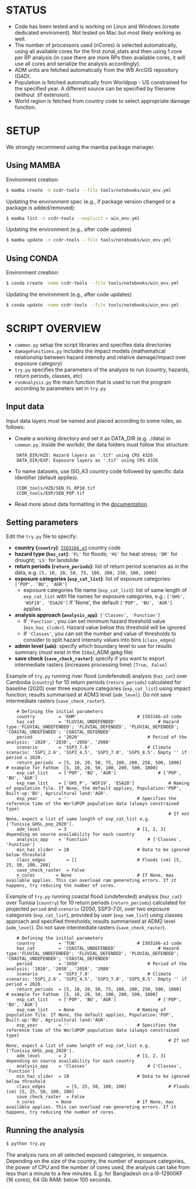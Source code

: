 # STATUS

- Code has been tested and is working on Linux and Windows (create dedicated enviroment). Not tested on Mac but most likely working as well.
- The number of processors used (nCores) is selected automatically, using all available cores for the first zonal_stats and then using 1 core per RP analysis (in case there are more RPs then available cores, it will use all cores and serialize the analysis accordingly).
- ADM units are fetched automatically from the WB ArcGIS repository (GAD).
- Population is fetched automatically from Worldpop - US constrained for the specified year. A different source can be specified by filename (without .tif extension).
- World region is fetched from country code to select appropriate damage function.

# SETUP
We strongly recommend using the mamba package manager.

## Using MAMBA

Environment creation:

```bash
$ mamba create -n ccdr-tools --file tools/notebooks/win_env.yml
```

Updating the environment spec (e.g., if package version changed or a package is added/removed):

```bash
$ mamba list -n ccdr-tools --explicit > win_env.yml
```

Updating the environment (e.g., after code updates)

```bash
$ mamba update -n ccdr-tools --file tools/notebooks/win_env.yml
```

## Using CONDA

Environment creation:

```bash
$ conda create -name ccdr-tools --file tools/notebooks/win_env.yml
```

Updating the environment (e.g., after code updates)

```bash
$ conda update -name ccdr-tools --file tools/notebooks/win_env.yml
```

# SCRIPT OVERVIEW

- `common.py` setup the script libraries and specifies data directories
- `damageFunctions.py` includes the impact models (mathematical relationship between hazard intensity and relative damage/impact over exposure category)
- `try.py` specifies the parameters of the analysis to run (country, hazards, return periods, classes, etc)
- `runAnalysis.py` the main function that is used to run the program according to parameters set in `try.py`

## Input data

Input data layers must be named and placed according to some rules, as follows:

- Create a working directory and set it as DATA_DIR (e.g. ./data) in `common.py`.
  Inside the workdir, the data folders must follow this structure:

```
    DATA_DIR/HZD: Hazard layers as '.tif' using CRS 4326
    DATA_DIR/EXP: Exposure layers as '.tif' using CRS 4326
```
- To name datasets, use ISO_A3 country code followed by specific data identifier (default applies).

```
    CCDR_tools/HZD/SEN_FL_RP10.tif
    CCDR_tools/EXP/SEN_POP.tif
```
- Read more about data formatting in the [documentation](https://gfdrr.github.io/CCDR-tools/docs/tool-setup.html).

## Setting parameters

Edit the `try.py` file to specify:
- **country (`country`)**: [`ISO3166_a3`](https://en.wikipedia.org/wiki/ISO_3166-1_alpha-3) country code
- **hazard type (`haz_cat`)**: `'FL'` for floods; `'HS'` for heat stress; `'DR'` for drought; `'LS'` for landslide
- **return periods (`return_periods`)**: list of return period scenarios as in the data, e.g. `[5, 10, 20, 50, 75, 100, 200, 250, 500, 1000]`
- **exposure categories (`exp_cat_list`)**: list of exposure categories: `['POP', 'BU', 'AGR']`
  - exposure categories file name (`exp_cat_list`): list  of same length of `exp_cat_list` with file names for exposure categories, e.g.: `['GHS', 'WSF19', 'ESA20']`
    If 'None', the default `['POP', 'BU', 'AGR']` applies
- **analysis approach (`analysis_app`)**: `['Classes', 'Function']`
  - If `'Function'`, you can set minimum hazard threshold value (`min_haz_slider`). Hazard value below this threshold will be ignored
  - If `'Classes'`,  you can set the number and value of thresholds to consider to split hazard intensity values into bins (`class_edges`)
- **admin level (`adm`)**: specify which boundary level to use for results summary (must exist in the `ISOa3`_ADM.gpkg file)
- **save check (`save_check_raster`)**: specify if you want to export intermediate rasters (increases processing time) `[True, False]`

Example of `try.py` running river flood (undefended) analysis (`haz_cat`) over Cambodia (`country`) for 10 return periods (`return_periods`) calculated for baseline (2020) over three exposure categories (`exp_cat_list`) using impact function; results summarised at ADM3 level (`adm_level`). Do not save intermediate rasters (`save_check_raster`).

```
    # Defining the initial parameters
    country         = 'KHM'						  # ISO3166-a3 code
    haz_cat         = 'FLUVIAL_UNDEFENDED' 				  # Hazard type:'FLUVIAL_UNDEFENDED'; 'FLUVIAL_DEFENDED', 'PLUVIAL_DEFENDED'; 'COASTAL_UNDEFENDED'; 'COASTAL_DEFENDED'
    period          = '2020'						  # Period of the analysis: '2020', '2030', '2050', '2080'
    scenario        = 'SSP3_7.0'					  # Climate scenario: 'SSP1_2.6', 'SSP2_4.5', 'SSP3_7.0', 'SSP5_8.5'. Empty '' if period = 2020.
    return_periods  = [5, 10, 20, 50, 75, 100, 200, 250, 500, 1000]	  # example for Fathom  [5, 10, 20, 50, 100, 200, 500, 1000]
    exp_cat_list    = ['POP', 'BU', 'AGR']	  			  # ['POP', 'BU', 'AGR']
    exp_nam_list    = ['GHS_P', 'WSF19', 'ESA20']			  # Naming of population file. If None, the default applies, Population:'POP', Built-up:'BU', Agricultural land:'AGR'.
    exp_year        = ''						  # Specifies the reference time of the WorldPOP population data (always constrained type)
                                               				  # If not None, expect a list of same length of exp_cat_list e.g. ['Tunisia_GHSL_pop_2020'].
    adm_level       = 3 						  # [1, 2, 3] depending on source availability for each country
    analysis_app    = 'Function'					  # ['Classes', 'Function']
    min_haz_slider  = 10			 			  # Data to be ignored below threshold
    class_edges        = []			 			  # Floods (cm) [5, 25, 50, 100, 200]
    save_check_raster  = False
    n_cores	       = None						  # If None, max available applies. This can overload ram genereting errors. If it happens, try reducing the number of cores.
```

Example of `try.py` running coastal flood (undefended) analysis (`haz_cat`) over Tunisia (`country`) for 10 return periods (`return_periods`) calculated for projected `period` and `scenario` (2050, SSP3-7.0), over two exposure categories (`exp_cat_list`), provided by user (`exp_nam_list`) using classes approach and specified thresholds; results summarised at ADM2 level (`adm_level`). Do not save intermediate rasters (`save_check_raster`).

```
    # Defining the initial parameters
    country         = 'TUN'						  # ISO3166-a3 code
    haz_cat         = 'COASTAL_UNDEFENDED' 				  # Hazard type:'FLUVIAL_UNDEFENDED'; 'FLUVIAL_DEFENDED', 'PLUVIAL_DEFENDED'; 'COASTAL_UNDEFENDED'; 'COASTAL_DEFENDED'
    period          = '2050'						  # Period of the analysis: '2020', '2030', '2050', '2080'
    scenario        = 'SSP3_7.0'					  # Climate scenario: 'SSP1_2.6', 'SSP2_4.5', 'SSP3_7.0', 'SSP5_8.5'. Empty '' if period = 2020.
    return_periods  = [5, 10, 20, 50, 75, 100, 200, 250, 500, 1000]	  # example for Fathom  [5, 10, 20, 50, 100, 200, 500, 1000]
    exp_cat_list    = ['POP', 'BU', 'AGR']	  			  # ['POP', 'BU', 'AGR']
    exp_nam_list    = None		 				  # Naming of population file. If None, the default applies, Population:'POP', Built-up:'BU', Agricultural land:'AGR'.
    exp_year        = ''						  # Specifies the reference time of the WorldPOP population data (always constrained type)
                                               				  # If not None, expect a list of same length of exp_cat_list e.g. ['Tunisia_GHSL_pop_2020'].
    adm_level       = 2 						  # [1, 2, 3] depending on source availability for each country
    analysis_app    = 'Classes'					 	  # ['Classes', 'Function']
    min_haz_slider  = 10			 			  # Data to be ignored below threshold
    class_edges        = [5, 25, 50, 100, 200]			 	  # Floods (cm) [5, 25, 50, 100, 200]
    save_check_raster  = False
    n_cores	       = None						  # If None, max available applies. This can overload ram genereting errors. If it happens, try reducing the number of cores.

```


## Running the analysis

```bash
$ python try.py
```

The analysis runs on all selected exposed categories, in sequence. Depending on the size of the country, the number of exposure categories, the power of CPU and the number of cores used, the analysis can take from less than a minute to a few minutes.
E.g. for Bangladesh on a  i9-12900KF (16 cores), 64 Gb RAM: below 100 seconds.
